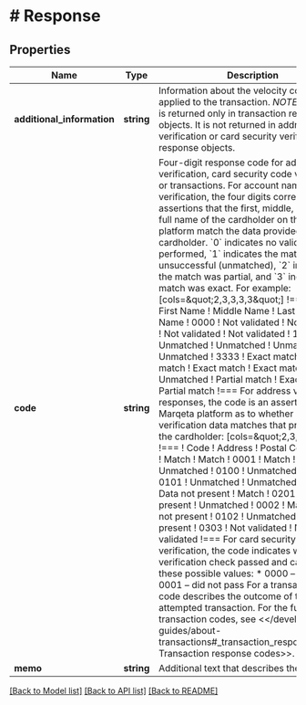 # # Response

## Properties

Name | Type | Description | Notes
------------ | ------------- | ------------- | -------------
**additional_information** | **string** | Information about the velocity control applied to the transaction.  *NOTE:* This field is returned only in transaction response objects. It is not returned in address verification or card security verification response objects. | [optional]
**code** | **string** | Four-digit response code for address verification, card security code verification, or transactions.  For account name verification, the four digits correspond with assertions that the first, middle, last, and full name of the cardholder on the Marqeta platform match the data provided by the cardholder. &#x60;0&#x60; indicates no validation was performed, &#x60;1&#x60; indicates the match was unsuccessful (unmatched), &#x60;2&#x60; indicates the match was partial, and &#x60;3&#x60; indicates the match was exact. For example:  [cols&#x3D;\&quot;2,3,3,3,3\&quot;] !&#x3D;&#x3D;&#x3D; ! Code ! First Name ! Middle Name ! Last Name ! Full Name  ! 0000 ! Not validated ! Not validated ! Not validated ! Not validated  ! 1111 ! Unmatched ! Unmatched ! Unmatched ! Unmatched  ! 3333 ! Exact match ! Exact match ! Exact match ! Exact match  ! 1232 ! Unmatched ! Partial match ! Exact match ! Partial match !&#x3D;&#x3D;&#x3D;  For address verification responses, the code is an assertion by the Marqeta platform as to whether its address verification data matches that provided by the cardholder:  [cols&#x3D;\&quot;2,3,3\&quot;] !&#x3D;&#x3D;&#x3D; ! Code ! Address ! Postal Code  ! 0000 ! Match ! Match  ! 0001 ! Match ! Unmatched  ! 0100 ! Unmatched ! Match  ! 0101 ! Unmatched ! Unmatched  ! 0200 ! Data not present ! Match  ! 0201 ! Data not present ! Unmatched  ! 0002 ! Match ! Data not present  ! 0102 ! Unmatched ! Data not present  ! 0303 ! Not validated ! Not validated !&#x3D;&#x3D;&#x3D;  For card security verification, the code indicates whether the verification check passed and can have these possible values:  * 0000 – passed * 0001 – did not pass  For a transaction, the code describes the outcome of the attempted transaction. For the full list of transaction codes, see &lt;&lt;/developer-guides/about-transactions#_transaction_response_codes, Transaction response codes&gt;&gt;. |
**memo** | **string** | Additional text that describes the response. |

[[Back to Model list]](../../README.md#models) [[Back to API list]](../../README.md#endpoints) [[Back to README]](../../README.md)
